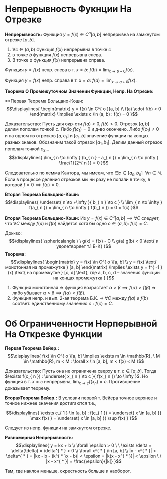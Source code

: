 # Непрерывность Фукнции На Отрезке 
**Непрерывность:** Функция $y = f(x) \in C^{ o }[a, b]$ непрерывна на замкнутом отрезке $[a, b]$. 
1. $\forall c \in (a, b)$ функция $f(x)$ непрерывна в точке $c$
2. в точке $b$ функция $f(x)$ непрерывна слева. 
3. В точке $a$ функция $f(x)$ непрерывна справа. 

Функция $y = f(x)$ непр. слева в т. $x = b$: $f(b) = \lim_{ x \to b - 0 }f(x)$. 

Функция $y = f(x)$ непр. справа в т. $x = a$: $f(a) = \lim_{ x \to a + 0 } f(x)$. 

**Теорема О Промежуточном Значении Функции, Непр. На Отрезке:** 

**Первая Теорема Больцано-Коши:
$$\displaylines{
\begin{matrix}
y = f(x) \in C^{ o }[a, b] \\ 
f(a) \cdot f(b) < 0
\end{matrix} \implies \exists c \in (a, b) : f(c) = 0 
}$$

Доказательство: Пусть для окр-сти $f(a) < 0, f(b) > 0$. Отрезок $[a, b]$ делим пополам точкой  $c$. Либо $f(c_{ 1 }) = 0$ и д-во окончено.  Либо $f(c_{ 1 }) \neq 0$ и на одном из отрезков $[a, c_{ 1 }]$ и $[c_{ 1 }, b]$ значение функции на концах разных знаков. Обозначим такой отрезок $[a_{ 1 }, b_{ 1 }]$. Делим данный отрезок пополам точкой $c_{ 2 }$... 
$$\displaylines{
\lim_{ n \to \infty } (b_{ n } - a_{ n }) = \lim_{ n \to \infty } \frac{1}{2^{ n }} = 0
}$$

Следовательно по лемма Кантора, мы имеем, что $!\exists c \in [a_{ n }, b_{ n }] \ \ \forall n \in \mathbb{N}$. Если в процессе деления отрезков мы ни разу не попали в точку, в которой $f = 0 \implies f(c) = 0$. 

**Вторая Теорема Больцано-Коши:**
$$\displaylines{
\underset{ n \to +\infty }{ b_{ n } \to c } \\ 
\lim_{ n \to \infty } f(a_{ n }) = \lim_{ n \to \infty } f(b_{ n }) = 0 = f(c)
}$$

**Вторая Теорема Больцано-Коши:** Из $y = f(x) \in C^{ o }[a, b] \implies \forall C$ следует, что $\forall C$ между $f(a)$ и $f(b)$ найдется хотя бы одно $c \in (a, b)$: $f(c) = C$. 

Док-во: 
$$\displaylines{
\sphericalangle \ \ g(x) = f(x) - C \\ 
g(a) g(b) < 0 \text{ и удолетворяет т.1 Б-К}
}$$
**Теорема:** 
$$\displaylines{
\begin{matrix}
y = f(x) \in C^{ o }[a, b]  \\
y = f(x) \text{ монотонная на промежутке } [a, b] 
\end{matrix} \implies \exists y = f^{ -1 }(x) \text{ на промежутке } [c, d] \text{, где a, b, c, d – значения функции на концах промежутка }
}$$

1. Функция монотонная => функция возрастает $\alpha > \beta \implies f(\alpha) > f(\beta)$ => либо убывает $\alpha > \beta \implies f(\alpha) < f(\beta)$. 
2. Функция непр. и вып. 2-ая теорема Б.К. => $\forall C$ между $f(a)$ и $f(b)$ соответ. единственному значению $c : f(c) = C$. 

# Об Ограниченности Нерперывной На Открезке Функции
**Первая Теорема Вейер.:** 
$$\displaylines{
f(x) \in C^{ o }[a, b] \implies \exists m \in \mathbb{R}, \ M \in \mathbb{R}, m < M : \forall x \in [a, b],  m < f(x) < M
}$$

Доказательство: Пусть она не ограничена сверху в т. $c \in [a, b]$. Тогда $\exists f(x_{ n }) : \underset{ x_{ n } \to c }{ f(x_{ n }) \to \infty }$. Но функция в т. $x = c$ непрерывна, $\lim_{ x \to c } f(x_{ n }) = c$. Противоречие доказывает теорему. 

**ВтораяТеорема Вейер.:** В условии первой т. Вейера точное верхнее и точное нижнее значения достигаются т.е., 

$$\displaylines{
\exists c_{ 1 } \in [a, b] : f(c_{ 1 }) = \underset{ x \in [a, b] }{ \max f(x) } = \underset{ x \in [a, b] }{ \sup f(x) }
}$$
 
Следует из непр. функции на замкнутом отрезке. 

**Равномерная Непрерывность:** 
$$\displaylines{
y = kx + b \\ 
\forall \epsilon > 0 \ \ \exists \delta = \delta(\delta) = \delta^{ * } > 0 \\ 
\forall x^{ * } \in [a, b] \\
|x - x^{ * }| < \delta^{ * } = |kx - b - (k^{ * }x - b)| < \epsilon = |k(x - x^{ * })| < \epsilon \ \ |x - x^{ * }| = \frac{\epsilon}{|k|} 
}$$

Там, где наклон меньше, окрестность больше и наоборот. 

